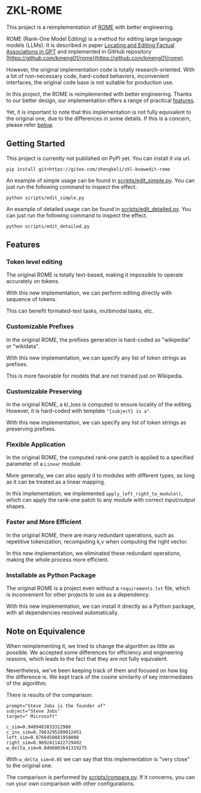 # ZKL-ROME

This project is a reimplementation of [ROME](https://github.com/kmeng01/rome) with better engineering.

ROME (Rank-One Model Editing) is a method for editing large language models (LLMs).
It is described in paper [Locating and Editing Factual Associations in GPT](https://arxiv.org/abs/2202.05262)
and implemented in GitHub repository [https://github.com/kmeng01/rome](https://github.com/kmeng01/rome).

However, the original implementation code is totally research-oriented.
With a lot of non-necessary code, hard-coded behaviors, inconvenient interfaces,
the original code base is not suitable for production use.

In this project, the ROME is reimplemented with better engineering.
Thanks to our better design, our implementation offers a range of practical [features](#features).

Yet, it is important to note that this implementation is not fully equivalent to the original one,
due to the differences in some details. If this is a concern, please refer [below](#note-on-equivalence).

## Getting Started

This project is currently not published on PyPI yet.
You can install it via url.

```shell
pip install git+https://gitee.com/zhengkeli/zkl-knowedit-rome
```

An example of simple usage can be found in [scripts/edit_simple.py](scripts/edit_simple.py).
You can just run the following command to inspect the effect.

```shell
python scripts/edit_simple.py
```

An example of detailed usage can be found in [scripts/edit_detailed.py](scripts/edit_detailed.py).
You can just run the following command to inspect the effect.

```shell
python scripts/edit_detailed.py
```

## Features

### Token level editing

The original ROME is totally text-based, making it impossible to operate accurately on tokens.

With this new implementation, we can perform editing directly with sequence of tokens.

This can benefit formated-text tasks, multimodal tasks, etc.

### Customizable Prefixes

In the original ROME, the prefixes generation is hard-coded as "wikipedia" or "wikidata".

With this new implementation, we can specify any list of token strings as prefixes.

This is more favorable for models that are not trained just on Wikipedia.

### Customizable Preserving

In the original ROME, a kl_loss is computed to ensure locality of the editing.
However, it is hard-coded with template `"{subject} is a"`.

With this new implementation, we can specify any list of token strings as preserving prefixes.

### Flexible Application

In the original ROME, the computed rank-one patch is applied to a specified parameter of a `Linear` module.

More generally, we can also apply it to modules with different types,
as long as it can be treated as a linear mapping.

In this implementation, we implemented `apply_left_right_to_module()`,
which can apply the rank-one patch to any module with correct input/output shapes.

### Faster and More Efficient

In the original ROME, there are many redundant operations,
such as repetitive tokenization, recomputing k,v when computing the right vector.

In this new implementation, we eliminated these redundant operations,
making the whole process more efficient.

### Installable as Python Package

The original ROME is a project even without a `requirements.txt` file,
which is inconvenient for other projects to use as a dependency.

With this new implementation, we can install it directly as a Python package,
with all dependencies resolved automatically.

## Note on Equivalence

When reimplementing it, we tried to change the algorithm as little as possible.
We accepted some differences for efficiency and engineering reasons,
which leads to the fact that they are not fully equivalent.

Nevertheless, we've been keeping track of them and focused on how big the difference is.
We kept track of the cosine similarity of key intermediates of the algorithm.

There is results of the comparison:

```text
prompt="Steve Jobs is the founder of"
subject="Steve Jobs"
target=" Microsoft"

c_sim=0.9489483833312988
c_inv_sim=0.7663295269012451
left_sim=0.8766450881958008
right_sim=0.9692411422729492
w_delta_sim=0.8496803641319275
```

With `w_delta_sim=0.85` we can say that this implementation is "very close" to the original one.

The comparison is performed by [scripts/compare.py](scripts/compare.py).
If it concerns, you can run your own comparison with other configurations.
